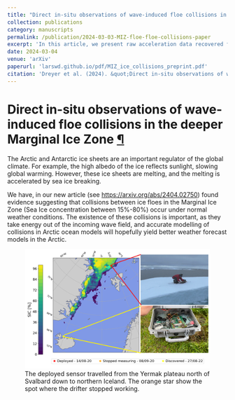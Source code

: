```yaml
---
title: "Direct in-situ observations of wave-induced floe collisions in the deeper Marginal Ice Zone"
collection: publications
category: manuscripts
permalink: /publication/2024-03-03-MIZ-floe-floe-collisions-paper
excerpt: 'In this article, we present raw acceleration data recovered from a buoy placed on an ice sheet in the arctic marginal ice zone in 2020. We found anomalous and extreme acceleration events in some parts of the recovered data. These events are both phase locked with the wave field and unidirectional, making collisions between ice floes a likely candidate for these events.'
date: 2024-03-04
venue: 'arXiv'
paperurl: 'larswd.github.io/pdf/MIZ_ice_collisions_preprint.pdf'
citation: 'Dreyer et al. (2024). &quot;Direct in-situ observations of wave-induced floe collisions in the deeper Marginal Ice Zone.&quot; <i>arXiv preprint arXiv:2404.02750</i>. 1(1).'
---
```


<h1>Direct in-situ observations of wave-induced floe collisions in the deeper Marginal Ice Zone <a class="headerlink" href="#Codes" title="Permalink to this headline">¶</a></h1>

<p>The Arctic and Antarctic ice sheets are an important regulator of the global climate. For example, the 
  high albedo of the ice reflects sunlight, slowing global warming. However, these ice sheets are melting, 
  and the melting is accelerated by sea ice breaking. </p>

<p>We have, in our new article  (see <a href="https://arxiv.org/abs/2404.02750">https://arxiv.org/abs/2404.02750</a>)
   found evidence suggesting that collisions between ice floes in the Marginal Ice Zone (Sea Ice concentration between 15%-80%) occur under normal weather conditions. 
   The existence of these collisions is important, as they take energy out of the incoming wave field,
   and accurate modelling of collisions in Arctic ocean models will hopefully yield
   better weather forecast models in the Arctic. 
   </p>
  <figure>
    <img src="../images/MIZ_collisions_history.png"> 
    <figcaption>The deployed sensor travelled from the Yermak plateau north of Svalbard
      down to northern Iceland. The orange star show the spot where the drifter stopped working. 
    </figcaption>
  </figure>
